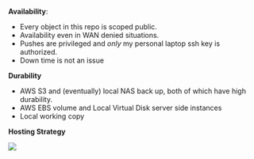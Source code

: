 **Availability**:
  
* Every object in this repo is scoped public.
* Availability even in WAN denied situations.
* Pushes are privileged and *only* my personal laptop ssh key is authorized.
* Down time is not an issue
 
 **Durability**
 
* AWS S3 and (eventually) local NAS back up, both of which have high durability.
* AWS EBS volume and Local Virtual Disk server side instances
* Local working copy
 
**Hosting Strategy**
 
![](rendered_images/test.svg)
